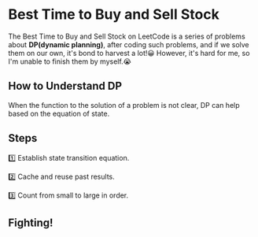 # Best Time to Buy and Sell Stock
The Best Time to Buy and Sell Stock on LeetCode is a series of problems about **DP(dynamic planning)**, after coding such problems, and if we solve them on our own, it's bond to harvest a lot!😀
However, it's hard for me, so I'm unable to finish them by myself.😭

## How to Understand DP
When the function to the solution of a problem is not clear, DP can help based on the equation of state.

## Steps
1️⃣ Establish state transition equation.

2️⃣ Cache and reuse past results.

3️⃣ Count from small to large in order.

## Fighting!
